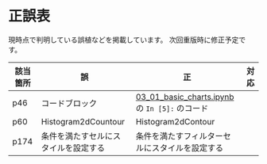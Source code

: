 # 正誤表

現時点で判明している誤植などを掲載しています。
次回重版時に修正予定です。

| 該当箇所 | 誤 | 正 | 対応 |
| -- | -- | -- | -- |
| p46 | コードブロック | [03_01_basic_charts.ipynb](https://github.com/plotly-dash-book/plotly-dash-book/blob/master/ch03_plotly_charts/03_01_basic_charts.ipynb)の `In [5]:` のコード |
| p60 | Histogram2dCountour | Histogram2dContour | |
| p174 | 条件を満たすセルにスタイルを設定する| 条件を満たすフィルターセルにスタイルを設定する | |
